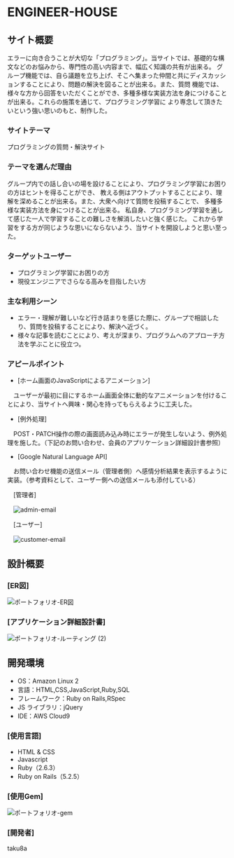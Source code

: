 # ENGINEER-HOUSE


## サイト概要

エラーに向き合うことが大切な「プログラミング」。当サイトでは、基礎的な構文などのお悩みから、専門性の高い内容まで、幅広く知識の共有が出来る。
グループ機能では、自ら議題を立ち上げ、そこへ集まった仲間と共にディスカッションすることにより、問題の解決を図ることが出来る。また、質問
機能では、様々な方から回答をいただくことができ、多種多様な実装方法を身につけることが出来る。これらの施策を通じて、プログラミング学習に
より専念して頂きたいという強い思いのもと、制作した。


### サイトテーマ

プログラミングの質問・解決サイト


### テーマを選んだ理由

 グループ内での話し合いの場を設けることにより、プログラミング学習にお困りの方はヒントを得ることができ、
 教える側はアウトプットすることにより、理解を深めることが出来る。また、大衆へ向けて質問を投稿することで、
 多種多様な実装方法を身につけることが出来る。
 私自身、プログラミング学習を通して感じた一人で学習することの難しさを解消したいと強く感じた。
 これから学習をする方が同じような思いにならないよう、当サイトを開設しようと思い至った。


### ターゲットユーザー

- プログラミング学習にお困りの方
- 現役エンジニアでさらなる高みを目指したい方


### 主な利用シーン

- エラー・理解が難しいなど行き詰まりを感じた際に、グループで相談したり、質問を投稿することにより、解決へ近づく。
- 様々な記事を読むことにより、考えが深まり、プログラムへのアプローチ方法を学ぶことに役立つ。


### アピールポイント

- [ホーム画面のJavaScriptによるアニメーション]

　ユーザーが最初に目にするホーム画面全体に動的なアニメーションを付けることにより、当サイトへ興味・関心を持ってもらえるように工夫した。
 
- [例外処理]

　POST・PATCH操作の際の画面読み込み時にエラーが発生しないよう、例外処理を施した。（下記のお問い合わせ、会員のアプリケーション詳細設計書参照）
 
- [Google Natural Language API]

　お問い合わせ機能の送信メール（管理者側）へ感情分析結果を表示するように実装。（参考資料として、ユーザー側への送信メールも添付している）
 
　[管理者]
 
　![admin-email](https://user-images.githubusercontent.com/89015721/144790095-eac84999-6eec-421a-963a-ce1a0df5f3d5.png)

　[ユーザー]
 
　![customer-email](https://user-images.githubusercontent.com/89015721/144790182-a558e1d1-9857-4939-9c81-8755d7615d63.png)


## 設計概要


### [ER図]

![ポートフォリオ-ER図](https://user-images.githubusercontent.com/89015721/141829548-a03810da-1868-43b5-8154-3cd62dfc6c9b.jpg)


### [アプリケーション詳細設計書]

![ポートフォリオ-ルーティング (2)](https://user-images.githubusercontent.com/89015721/142724414-65f11188-d563-4456-998f-c8dbc00c6897.jpg)


## 開発環境

- OS：Amazon Linux 2
- 言語：HTML,CSS,JavaScript,Ruby,SQL
- フレームワーク：Ruby on Rails,RSpec
- JS ライブラリ：jQuery
- IDE：AWS Cloud9


### [使用言語]
- HTML & CSS
- Javascript
- Ruby（2.6.3）
- Ruby on Rails（5.2.5）


### [使用Gem]

![ポートフォリオ-gem](https://user-images.githubusercontent.com/89015721/144173298-c515cbb0-11e3-4855-b995-1ef5a6d04e5e.jpg)


### [開発者]

taku8a
